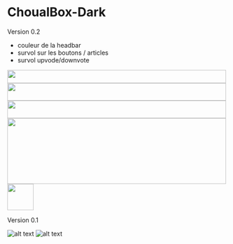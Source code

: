 # ChoualBox-Dark

Version 0.2

- couleur de la headbar
- survol sur les boutons / articles
- survol upvode/downvote

<img src="https://image.noelshack.com/fichiers/2018/19/5/1526050339-headbar.jpg" width="500" height="30" />

<img src="https://thumbs.gfycat.com/ClosedLittleClownanemonefish-size_restricted.gif" width="500" height="40" />
<img src="https://thumbs.gfycat.com/AdeptHighlevelArieltoucan-size_restricted.gif" width="500" height="40" />

<img src="https://image.noelshack.com/fichiers/2018/19/5/1526069048-mainpagearticle-hover.jpg" width="500" height="150" />

<img src="https://thumbs.gfycat.com/WeeUnsteadyFlounder-size_restricted.gif" width="60" height="60" />

Version 0.1

![alt text](https://image.noelshack.com/fichiers/2018/19/5/1526041012-choulaboxdarkacceuil.jpg)
![alt text](https://image.noelshack.com/fichiers/2018/19/5/1526041017-choulaboxdarkbox.jpg)
